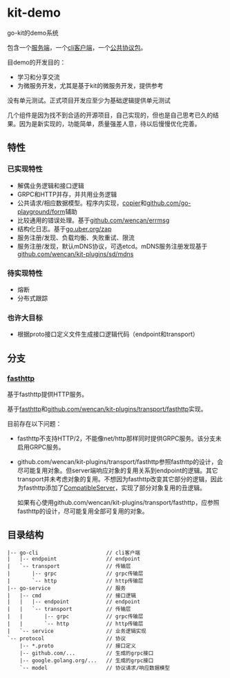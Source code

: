 # kit-demo
go-kit的demo系统

包含一个[服务端](https://github.com/wencan/kit-demo/tree/master/go-service)，一个[cli客户端](https://github.com/wencan/kit-demo/tree/master/go-cli)，一个[公共协议包](https://github.com/wencan/kit-demo/tree/master/protocol)。

目demo的开发目的：
* 学习和分享交流
* 为微服务开发，尤其是基于kit的微服务开发，提供参考

没有单元测试。正式项目开发应至少为基础逻辑提供单元测试

几个组件是因为找不到合适的开源项目，自己实现的，但也是自己思考已久的结果。因为是新实现的，功能简单，质量强差人意，待以后慢慢优化完善。

## 特性
### 已实现特性
* 解偶业务逻辑和接口逻辑
* GRPC和HTTP并存，并共用业务逻辑
* 公共请求/相应数据模型。程序内实现，[copier](https://github.com/wencan/copier)和[github.com/go-playground/form](https://github.com/go-playground/form)辅助
* 比较通用的错误处理。基于[github.com/wencan/errmsg](https://github.com/wencan/errmsg)
* 结构化日志。基于[go.uber.org/zap](https://github.com/uber-go/zap)
* 服务注册/发现、负载均衡、失败重试、限流
* 服务注册/发现，默认mDNS协议，可选etcd。mDNS服务注册发现基于[github.com/wencan/kit-plugins/sd/mdns](https://github.com/wencan/kit-plugins/tree/master/sd/mdns)

### 待实现特性
* 熔断
* 分布式跟踪

### 也许大目标
* 根据proto接口定义文件生成接口逻辑代码（endpoint和transport）

## 分支

### [fasthttp](https://github.com/wencan/kit-demo/tree/fasthttp)

基于fasthttp提供HTTP服务。

基于[fasthttp](https://github.com/valyala/fasthttp)和[github.com/wencan/kit-plugins/transport/fasthttp](https://github.com/wencan/kit-plugins/tree/master/transport/fasthttp)实现。

目前存在以下问题：
* fasthttp不支持HTTP/2，不能像net/http那样同时提供GRPC服务。该分支未启用GRPC服务。
* github.com/wencan/kit-plugins/transport/fasthttp参照fasthttp的设计，会尽可能复用对象。但server端响应对象的复用关系到endpoint的逻辑。其它transport并未考虑对象的复用。不想因为fasthttp改变其它部分的逻辑，因此为fasthttp添加了[CompatibleServer](https://godoc.org/github.com/wencan/kit-plugins/transport/fasthttp#NewCompatibleServer)，实现了部分对象复用的丑逻辑。

   如果有心使用github.com/wencan/kit-plugins/transport/fasthttp，应参照fasthttp的设计，尽可能复用全部可复用的对象。

## 目录结构
```
|-- go-cli                      // cli客户端
|   |-- endpoint                // endpoint
|   `-- transport               // 传输层
|       |-- grpc                // grpc传输层
|       `-- http                // http传输层
|-- go-service                  // 服务
|   |-- cmd                     // 接口逻辑
|   |   |-- endpoint            // endpoint
|   |   `-- transport           // 传输层
|   |       |-- grpc            // grpc传输层
|   |       `-- http            // http传输层
|   `-- service                 // 业务逻辑实现
`-- protocol                    // 协议
    |-- *.proto                 // 接口定义
    |-- github.com/...          // 生成的grpc接口
    |-- google.golang.org/...   // 生成的grpc接口
    `-- model                   // 协议请求/响应数据模型
```

